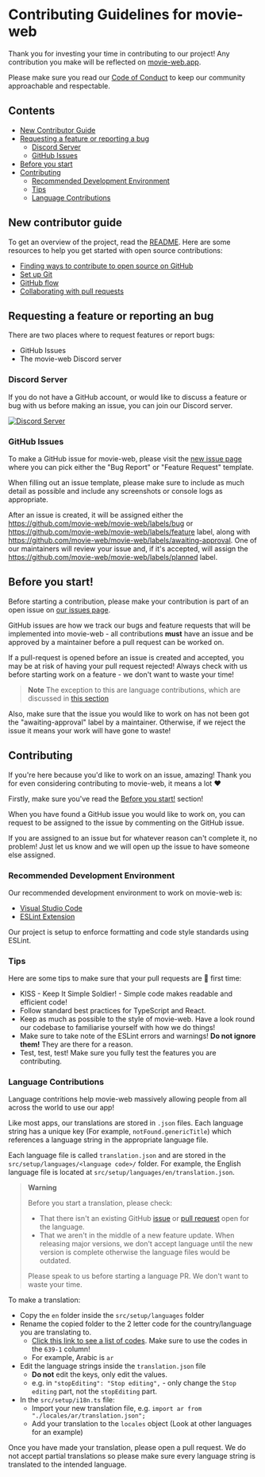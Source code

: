 # Contributing Guidelines for movie-web

Thank you for investing your time in contributing to our project! Any contribution you make will be reflected on [movie-web.app](https://movie-web.app).

Please make sure you read our [Code of Conduct](./CODE_OF_CONDUCT.md) to keep our community approachable and respectable.

## Contents
 - [New Contributor Guide](#new-contributor-guide)
 - [Requesting a feature or reporting a bug](#requesting-a-feature-or-reporting-an-bug)
   - [Discord Server](#discord-server)
   - [GitHub Issues](#github-issues)
 - [Before you start](#before-you-start)
 - [Contributing](#before-you-start)
   - [Recommended Development Environment](#recommended-development-environment)
   - [Tips](#tips)
   - [Language Contributions](#language-contributions)

## New contributor guide

To get an overview of the project, read the [README](README.md). Here are some resources to help you get started with open source contributions:

- [Finding ways to contribute to open source on GitHub](https://docs.github.com/en/get-started/exploring-projects-on-github/finding-ways-to-contribute-to-open-source-on-github)
- [Set up Git](https://docs.github.com/en/get-started/quickstart/set-up-git)
- [GitHub flow](https://docs.github.com/en/get-started/quickstart/github-flow)
- [Collaborating with pull requests](https://docs.github.com/en/github/collaborating-with-pull-requests)


## Requesting a feature or reporting an bug
There are two places where to request features or report bugs:
 - GitHub Issues
 - The movie-web Discord server

### Discord Server
If you do not have a GitHub account, or would like to discuss a feature or bug with us before making an issue, you can join our Discord server.

<a href="https://discord.movie-web.app"><img src="https://discordapp.com/api/guilds/871713465100816424/widget.png?style=banner2" alt="Discord Server"></a>

### GitHub Issues
To make a GitHub issue for movie-web, please visit the [new issue page](https://github.com/movie-web/movie-web/issues/new/choose) where you can pick either the "Bug Report" or "Feature Request" template.

When filling out an issue template, please make sure to include as much detail as possible and include any screenshots or console logs as appropriate.

After an issue is created, it will be assigned either the https://github.com/movie-web/movie-web/labels/bug or https://github.com/movie-web/movie-web/labels/feature label, along with https://github.com/movie-web/movie-web/labels/awaiting-approval. One of our maintainers will review your issue and, if it's accepted, will assign the https://github.com/movie-web/movie-web/labels/planned label.

## Before you start!
Before starting a contribution, please make your contribution is part of an open issue on [our issues page](https://github.com/movie-web/movie-web/issues). 

GitHub issues are how we track our bugs and feature requests that will be implemented into movie-web - all contributions **must** have an issue and be approved by a maintainer before a pull request can be worked on.

If a pull-request is opened before an issue is created and accepted, you may be at risk of having your pull request rejected! Always check with us before starting work on a feature - we don't want to waste your time!

> **Note**
> The exception to this are language contributions, which are discussed in [this section](#language-contributions)

Also, make sure that the issue you would like to work on has not been got the "awaiting-approval" label by a maintainer. Otherwise, if we reject the issue it means your work will have gone to waste!

## Contributing
If you're here because you'd like to work on an issue, amazing! Thank you for even considering contributing to movie-web, it means a lot :heart:

Firstly, make sure you've read the [Before you start!](#before-you-start) section!

When you have found a GitHub issue you would like to work on, you can request to be assigned to the issue by commenting on the GitHub issue.

If you are assigned to an issue but for whatever reason can't complete it, no problem! Just let us know and we will open up the issue to have someone else assigned.

### Recommended Development Environment
Our recommended development environment to work on movie-web is:
- [Visual Studio Code](https://code.visualstudio.com/)
- [ESLint Extension](https://marketplace.visualstudio.com/items?itemName=dbaeumer.vscode-eslint)

Our project is setup to enforce formatting and code style standards using ESLint. 

### Tips
Here are some tips to make sure that your pull requests are :pinched_fingers: first time:

- KISS - Keep It Simple Soldier! - Simple code makes readable and efficient code!
- Follow standard best practices for TypeScript and React.
- Keep as much as possible to the style of movie-web. Have a look round our codebase to familiarise yourself with how we do things!
- Make sure to take note of the ESLint errors and warnings! **Do not ignore them!** They are there for a reason.
- Test, test, test! Make sure you fully test the features you are contributing.

### Language Contributions
Language contritions help movie-web massively allowing people from all across the world to use our app!

Like most apps, our translations are stored in `.json` files. Each language string has a unique key (For example, `notFound.genericTitle`) which references a language string in the appropriate language file.

Each language file is called `translation.json` and are stored in the `src/setup/languages/<language code>/` folder. For example, the English language file is located at `src/setup/languages/en/translation.json`.

> **Warning**
>
> Before you start a translation, please check:
> - That there isn't an existing GitHub [issue](https://github.com/movie-web/movie-web/issues) or [pull request](https://github.com/movie-web/movie-web/pulls) open for the language.
> - That we aren't in the middle of a new feature update. When releasing major versions, we don't accept language until the new version is complete otherwise the language files would be outdated.
>
> Please speak to us before starting a language PR. We don't want to waste your time.

To make a translation:
 - Copy the `en` folder inside the `src/setup/languages` folder
 - Rename the copied folder to the 2 letter code for the country/language you are translating to.
   - [Click this link to see a list of codes](https://en.wikipedia.org/wiki/List_of_ISO_639-1_codes). Make sure to use the codes in the `639-1` column!
   - For example, Arabic is `ar` 
 - Edit the language strings inside the `translation.json` file
   - **Do not** edit the keys, only edit the values.
   - e.g. in `"stopEditing": "Stop editing",` - only change the `Stop editing` part, not the `stopEditing` part.
 - In the `src/setup/i18n.ts` file:
   - Import your new translation file, e.g. `import ar from "./locales/ar/translation.json";`
   - Add your translation to the `locales` object (Look at other languages for an example)

Once you have made your translation, please open a pull request. We do not accept partial translations so please make sure every language string is translated to the intended language.
